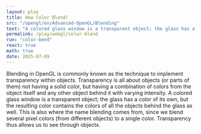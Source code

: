 ```yaml
---
layout: play
title: How Color Blend!
src: "/opengl/en/Advanced-OpenGL/Blending"
text: "A colored glass window is a transparent object; the glass has a color of its own, but the resulting color contains the"
permalink: /play/webgl/color-blend
run: "color-bend"
react: true
math: true
date: 2025-07-09
---
```


Blending in OpenGL is commonly known as the technique to implement transparency within objects. Transparency is all about objects (or parts of them) not having a solid color, but having a combination of colors from the object itself and any other object behind it with varying intensity. A colored glass window is a transparent object; the glass has a color of its own, but the resulting color contains the colors of all the objects behind the glass as well. This is also where the name blending comes from, since we blend several pixel colors (from different objects) to a single color. Transparency thus allows us to see through objects.
